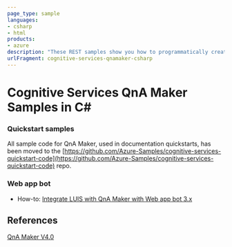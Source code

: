 ```yaml
---
page_type: sample
languages:
- csharp
- html
products:
- azure
description: "These REST samples show you how to programmatically create, update, publish,"
urlFragment: cognitive-services-qnamaker-csharp
---
```


# Cognitive Services QnA Maker Samples in C#

### Quickstart samples

All sample code for QnA Maker, used in documentation quickstarts, has been moved to the [https://github.com/Azure-Samples/cognitive-services-quickstart-code](https://github.com/Azure-Samples/cognitive-services-quickstart-code) repo.

### Web app bot

* How-to: [Integrate LUIS with QnA Maker with Web app bot 3.x](documentation-samples/bot-luis-qnamaker/readme.md)

## References

[QnA Maker V4.0](https://westus.dev.cognitive.microsoft.com/docs/services/5a93fcf85b4ccd136866eb37/operations/5ac266295b4ccd1554da75ff)
